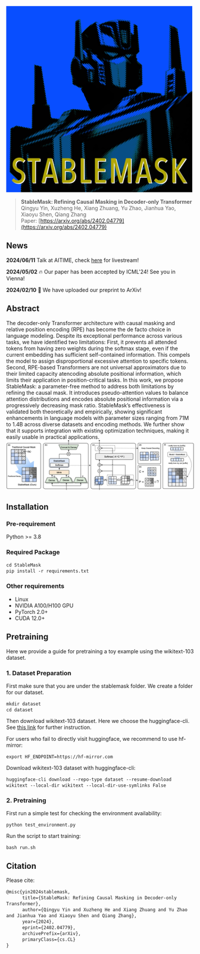 <img src="sm_cover.png" alt="sm_cover" width="500" height="500">

> **StableMask: Refining Causal Masking in Decoder-only Transformer**\
> Qingyu Yin, Xuzheng He, Xiang Zhuang, Yu Zhao, Jianhua Yao, Xiaoyu Shen, Qiang Zhang\
> Paper: [https://arxiv.org/abs/2402.04779](https://arxiv.org/abs/2402.04779)

## News

**2024/06/11** Talk at AITIME, check [here](https://live.bilibili.com/21813994) for livestream! 

**2024/05/02** 🔥 Our paper has been accepted by ICML'24! See you in Vienna!

**2024/02/10** 📖 We have uploaded our preprint to ArXiv!

## Abstract

The decoder-only Transformer architecture with causal masking and relative position encoding (RPE) has become the de facto choice in language modeling. Despite its exceptional performance across various tasks, we have identified two limitations: First, it prevents all attended tokens from having zero weights during the softmax stage, even if the current embedding has sufficient self-contained information. This compels the model to assign disproportional excessive attention to specific tokens. Second, RPE-based Transformers are not universal approximators due to their limited capacity atencoding absolute positional information, which limits their application in position-critical tasks. In this work, we propose StableMask: a parameter-free method to address both limitations by refining the causal mask. It introduces pseudo-attention values to balance attention distributions and encodes absolute positional information via a progressively decreasing mask ratio. StableMask’s effectiveness is validated both theoretically and empirically, showing significant enhancements in language models with parameter sizes ranging from 71M to 1.4B across diverse datasets and encoding methods. We further show that it supports integration with existing optimization techniques, making it easily usable in practical applications.
![sm](sm.png "StableMask Architecture")
## Installation

### Pre-requirement

Python >= 3.8

### Required Package

```
cd StableMask
pip install -r requirements.txt
```

### Other requirements

- Linux
- NVIDIA A100/H100 GPU
- PyTorch 2.0+
- CUDA 12.0+

## Pretraining
Here we provide a guide for pretraining a toy example using the wikitext-103 dataset.

### 1. Dataset Preparation
   
First make sure that you are under the stablemask folder. We create a folder for our dataset.
```
mkdir dataset
cd dataset
```
Then download wikitext-103 dataset. Here we choose the huggingface-cli. See [this link](https://huggingface.co/docs/huggingface_hub/guides/cli) for further instruction. 

For users who fail to directly visit huggingface, we recommend to use hf-mirror:

```
export HF_ENDPOINT=https://hf-mirror.com
```

Download wikitext-103 dataset with huggingface-cli:

```
huggingface-cli download --repo-type dataset --resume-download wikitext --local-dir wikitext --local-dir-use-symlinks False
```

### 2. Pretraining

First run a simple test for checking the environment availability:

```
python test_environment.py
```

Run the script to start training:

```
bash run.sh
```



## Citation
Please cite:
```
@misc{yin2024stablemask,
      title={StableMask: Refining Causal Masking in Decoder-only Transformer}, 
      author={Qingyu Yin and Xuzheng He and Xiang Zhuang and Yu Zhao and Jianhua Yao and Xiaoyu Shen and Qiang Zhang},
      year={2024},
      eprint={2402.04779},
      archivePrefix={arXiv},
      primaryClass={cs.CL}
}
```

